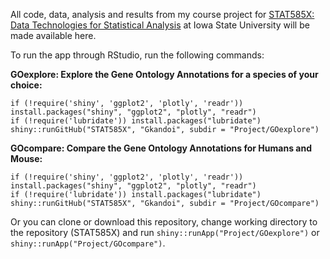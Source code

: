 All code, data, analysis and results from my course project for [STAT585X: Data Technologies for Statistical Analysis](https://stat585-at-isu.github.io/index.html) at Iowa State University will be made available here.

To run the app through RStudio, run the following commands:

**GOexplore: Explore the Gene Ontology Annotations for a species of your choice:**
```{r}
if (!require('shiny', 'ggplot2', 'plotly', 'readr')) install.packages("shiny", "ggplot2", "plotly", "readr")
if (!require('lubridate')) install.packages("lubridate")
shiny::runGitHub("STAT585X", "Gkandoi", subdir = "Project/GOexplore")
```

**GOcompare: Compare the Gene Ontology Annotations for Humans and Mouse:**
```{r}
if (!require('shiny', 'ggplot2', 'plotly', 'readr')) install.packages("shiny", "ggplot2", "plotly", "readr")
if (!require('lubridate')) install.packages("lubridate")
shiny::runGitHub("STAT585X", "Gkandoi", subdir = "Project/GOcompare")
```

Or you can clone or download this repository, change working directory to the repository (STAT585X) and run `shiny::runApp("Project/GOexplore")` or `shiny::runApp("Project/GOcompare")`.
